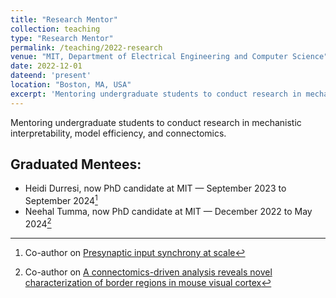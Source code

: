 ```yaml
---
title: "Research Mentor"
collection: teaching
type: "Research Mentor"
permalink: /teaching/2022-research
venue: "MIT, Department of Electrical Engineering and Computer Science"
date: 2022-12-01
dateend: 'present'
location: "Boston, MA, USA"
excerpt: 'Mentoring undergraduate students to conduct research in mechanistic interpretability, model efficiency, and connectomics.'
---
```


Mentoring undergraduate students to conduct research in mechanistic interpretability, model efficiency, and connectomics.

## Graduated Mentees:

- Heidi Durresi, now PhD candidate at MIT &mdash; September 2023 to September 2024[^2025-presynaptic]
- Neehal Tumma, now PhD candidate at MIT &mdash; December 2022 to May 2024[^2025-connectomics]

[^2025-presynaptic]: Co-author on [Presynaptic input synchrony at scale](https://lin-k76.github.io/publication/2025-presynaptic)
[^2025-connectomics]: Co-author on [A connectomics-driven analysis reveals novel characterization of border regions in mouse visual cortex](https://lin-k76.github.io/publication/2025-connectomics)
